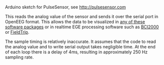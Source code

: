 Arduino sketch for PulseSensor, see http://pulsesensor.com

This reads the analog value of the sensor and sends it over the serial port in OpenEEG format. This allows the data to be visualized in [any of these software packages](http://openeeg.sourceforge.net/doc/sw/) or in realtime EGE processing software such as [BCI2000](http://www.bci2000.org) or [FieldTrip](http://www.fieldtriptoolbox.org/development/realtime/modulareeg).

The sample timing is relatively inaccurate. It assumes that the code to read the analog value and to write serial output takes negligible time. At the end of each loop there is a delay of 4ms, resulting in approximately 250 Hz sampling rate.

